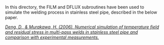 In this directory, the FILM and DFLUX subroutines have been used to simulate the welding process in stainless steel pipe, described in the below paper.
      
<a href="https://doi.org/10.1016/j.commatsci.2005.07.007"> <i> Deng, D., & Murakawa, H. (2006). Numerical simulation of temperature field and residual stress in multi-pass welds in stainless steel pipe and comparison with experimental measurements.</i> </a>
